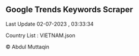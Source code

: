 

## Google Trends Keywords Scraper 
 
Last Update 02-07-2023 , 03:33:34

Country List :
VIETNAM.json



© Abdul Muttaqin 
